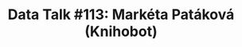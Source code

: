 ---
title: "Data Talk #113: Markéta Patáková (Knihobot)"
description: "Markéta z Knihobotu přibližuje, jak data pomáhají optimalizovat byznys s knihami a zlepšovat zákaznický zážitek."
language: "cs"
pubDate: 2024-11-14
podcastUrl: "https://www.buzzsprout.com/2034779/episodes/16070220"
role: "host"
--- 